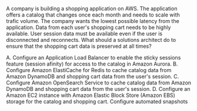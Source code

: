 A company is building a shopping application on AWS. The application offers a catalog that changes once each month and needs to scale with trafic volume. The company wants the lowest possible latency from the application. Data from each user's shopping cart needs to be highly available. User session data must be available even if the user is disconnected and reconnects. What should a solutions architect do to ensure that the shopping cart data is preserved at all times? 

A. Configure an Application Load Balancer to enable the sticky sessions feature (session afinity) for access to the catalog in Amazon Aurora. 
B. Configure Amazon ElastiCache for Redis to cache catalog data from Amazon DynamoDB and shopping cart data from the user's session. 
C. Configure Amazon OpenSearch Service to cache catalog data from Amazon DynamoDB and shopping cart data from the user's session. 
D. Configure an Amazon EC2 instance with Amazon Elastic Block Store (Amazon EBS) storage for the catalog and shopping cart. Configure automated snapshots